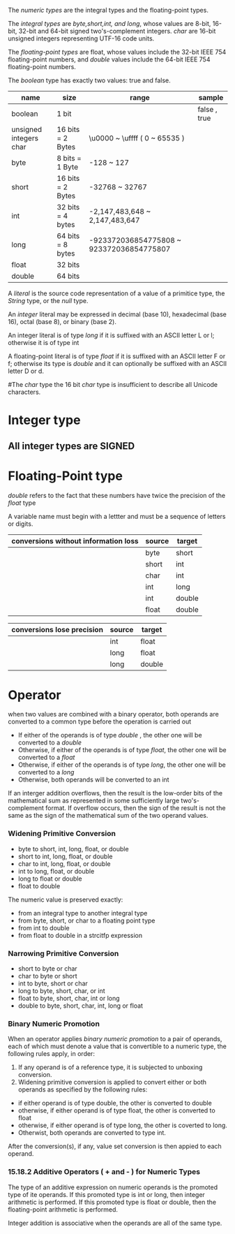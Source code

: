 The *numeric types* are the integral types and the floating-point types.

The *integral types* are *byte,short,int, and long*, whose values are 8-bit, 16-bit, 32-bit and 64-bit signed two's-complement integers.
*char* are 16-bit unsigned integers representing UTF-16 code units.

The *floating-point types* are float, whose values include the 32-bit IEEE 754 floating-point numbers, and *double* values include the 64-bit IEEE 754 floating-point numbers.

The *boolean* type has exactly two values: true and false.

| name | size | range | sample |
| ----- | ----- | ----- | ----|
| boolean | 1 bit |  |  false , true|
| unsigned integers char | 16 bits = 2 Bytes| \u0000 ~ \uffff ( 0 ~ 65535 ) |  | 
|byte | 8 bits = 1 Byte |-128 ~ 127 |
| short|  16 bits = 2 Bytes | -32768 ~ 32767 |
|int | 32 bits = 4 bytes | -2,147,483,648 ~ 2,147,483,647  | |
|long | 64 bits = 8 bytes | -923372036854775808 ~ 923372036854775807 | |
| float|32 bits | | |
|double|64 bits | | |

A *literal* is the source code representation of a value of a primitice type, the *String* type, or the *null* type.

An *integer* literal may be expressed in decimal (base 10), hexadecimal (base 16), octal (base 8), or binary (base 2). 

An integer literal is of type *long* if it is suffixed with an ASCII letter L or l; otherwise it is of type int

A floating-point literal is of type *float* if it is suffixed with an ASCII letter F or f; otherwise its type is *double* and it can optionally be suffixed with an ASCII letter D or d.

#The _char_ type
the 16 bit _char_ type is insufficient to describe all Unicode characters.

# Integer type
## All integer types are SIGNED

# Floating-Point type
_double_ refers to the fact that these numbers have twice the precision of the _float_ type

A variable name must begin with a lettter and must be a sequence of letters or digits.

| conversions without information loss | source | target |
| ------ |----- | ----- |
| | byte | short |
| | short | int| 
| | char| int| 
| | int | long|
| | int | double| 
| | float | double|

| conversions lose precision| source  | target |
| ---- | ---- | ----- |
| | int | float| 
| | long | float| 
| |long | double|

# Operator
when two values are combined with a binary operator, both operands are converted to a common type before the operation is carried out
 * If either of the operands is of type _double_ , the other one will be converted to a _double_
 * Otherwise, if either of the operands is of type _float_, the other one will be converted to a _float_
 * Otherwise, if either of the operands is of type _long_, the other one will be converted to a _long_
 * Otherwise, both operands will be converted to an int


If an interger addition overflows, then the result is the low-order bits of the mathematical sum as represented in some
sufficiently large two's-complement format. If overflow occurs, then the sign of the result is not the same as the sign of the 
mathematical sum of the two operand values.

### Widening Primitive Conversion

* byte to short, int, long, float, or double
* short to int, long, float, or double
* char to int, long, float, or double
* int to long, float, or double
* long to float or double
* float to double

The numeric value is preserved exactly:
* from an integral type to another integral type
* from byte, short, or char to a floating point type
* from int to double
* from float to double in a strcitfp expression

### Narrowing Primitive Conversion

* short to byte or char
* char to byte or short
* int to byte, short or char
* long to byte, short, char, or int
* float to byte, short, char, int or long
* double to byte, short, char, int, long or float


### Binary Numeric Promotion

When an operator applies *binary numeric promotion* to a pair of operands, each of which must denote a value that is convertible to a 
numeric type, the following rules apply, in order:
1. If any operand is of a reference type, it is subjected to unboxing conversion.
2. Widening primitive conversion is applied to convert either or both operands as specified by the following rules: 
* if either operand is of type double, the other is converted to double
* otherwise, if either operand is of type float, the other is converted to float
* otherwise, if either operand is of type long, the other is coverted to long.
* Otherwist, both operands are converted to type int.

After the conversion(s), if any, value set conversion is then appied to each operand.

### 15.18.2 Additive Operators ( + and - ) for Numeric Types

The type of an additive expression on numeric operands is the promoted type of ite operands.
If this promoted type is int or long, then integer arithmetic is performed.
If this promoted type is float or double, then the floating-point arithmetic is performed.

Integer addition is associative when the operands are all of the same type.
